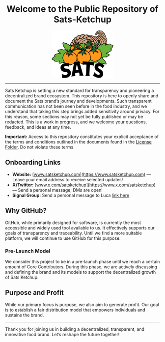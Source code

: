 <div align="center">

# Welcome to the Public Repository of Sats-Ketchup

<img src="_Files/Designs/Logo/Logo_Sats_FullColor_LucaRaimondi.png" alt="Sats Ketchup Logo" width="200"/>

</div>

---
Sats Ketchup is setting a new standard for transparency and pioneering a decentralized brand ecosystem.
This repository is here to openly share and document the Sats brand’s journey and developments. Such transparent communication has not been seen before in the food industry, and we understand that taking this step brings added sensitivity around privacy. For this reason, some sections may not yet be fully published or may be redacted. This is a work in progress, and we welcome your questions, feedback, and ideas at any time.

**Important:** Access to this repository constitutes your explicit acceptance of the terms and conditions outlined in the documents found in the [License Folder](https://github.com/bahuwrihi/Sats-Ketchup/tree/807ae7e54d1e9b974d9f4c50970269568f528bfd/License%20%26%20Guideline/Current). Do not violate these terms.

## Onboarding Links

- **Website:** [www.satsketchup.com](https://www.satsketchup.com) — Leave your email address to receive selected updates!
- **X/Twitter:** [www.x.com/satsketchup](https://www.x.com/satsketchup) — Send a personal message; DMs are open!
- **Signal Group:** Send a personal message to Luca [link here](https://signal.me/#eu/XoLhmOC7eLBRC84JAdbm_o5N7KENB8-GuS4JIeCVZFIYulncwX1Mz46T4Erih0w-)


## Why GitHub?

GitHub, while primarily designed for software, is currently the most accessible and widely used tool available to us. It effectively supports our goals of transparency and traceability. Until we find a more suitable platform, we will continue to use GitHub for this purpose.

### Pre-Launch Model

We consider this project to be in a pre-launch phase until we reach a certain amount of Core Contributors. During this phase, we are actively discussing and defining the brand and its models to support the decentralized growth of Sats Ketchup.

## Purpose and Profit

While our primary focus is purpose, we also aim to generate profit. Our goal is to establish a fair distribution model that empowers individuals and sustains the brand.

---

Thank you for joining us in building a decentralized, transparent, and innovative food brand. Let’s reshape the future together!
